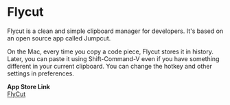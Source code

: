 # Flycut

Flycut is a clean and simple clipboard manager for developers. It's based on an open source app called Jumpcut.

On the Mac, every time you copy a code piece, Flycut stores it in history. Later, you can paste it using Shift-Command-V even if you have something different in your current clipboard. You can change the hotkey and other settings in preferences.

**App Store Link**  
[FlyCut](https://apps.apple.com/us/app/flycut-clipboard-manager/id442160987?mt=12)
